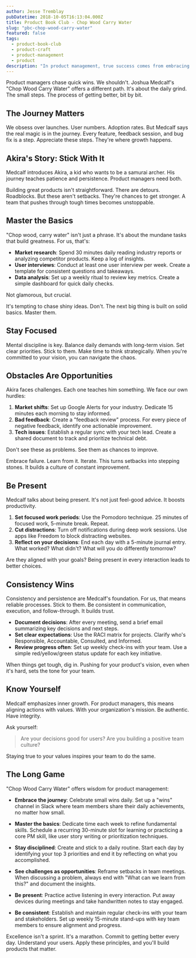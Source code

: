 ```yaml
---
author: Jesse Tremblay
pubDatetime: 2018-10-05T16:13:04.000Z
title: Product Book Club - Chop Wood Carry Water
slug: "pbc-chop-wood-carry-water"
featured: false
tags:
  - product-book-club
  - product-craft
  - product-management
  - product
description: "In product management, true success comes from embracing the journey, mastering basics, maintaining focus, and viewing challenges as growth opportunities. Inspired by Chop Wood Carry Water, this approach fosters resilience, authenticity, and long-term excellence."
---
```


Product managers chase quick wins. We shouldn't. Joshua Medcalf's "Chop Wood Carry Water" offers a different path. It's about the daily grind. The small steps. The process of getting better, bit by bit.

## The Journey Matters

We obsess over launches. User numbers. Adoption rates. But Medcalf says the real magic is in the journey. Every feature, feedback session, and bug fix is a step. Appreciate these steps. They're where growth happens.

## Akira's Story: Stick With It

Medcalf introduces Akira, a kid who wants to be a samurai archer. His journey teaches patience and persistence. Product managers need both.

Building great products isn't straightforward. There are detours. Roadblocks. But these aren't setbacks. They're chances to get stronger. A team that pushes through tough times becomes unstoppable.

## Master the Basics

"Chop wood, carry water" isn't just a phrase. It's about the mundane tasks that build greatness. For us, that's:

- **Market research**: Spend 30 minutes daily reading industry reports or analyzing competitor products. Keep a log of insights.
- **User interviews**: Conduct at least one user interview per week. Create a template for consistent questions and takeaways.
- **Data analysis**: Set up a weekly ritual to review key metrics. Create a simple dashboard for quick daily checks.

Not glamorous, but crucial.

It's tempting to chase shiny ideas. Don't. The next big thing is built on solid basics. Master them.

## Stay Focused

Mental discipline is key. Balance daily demands with long-term vision. Set clear priorities. Stick to them. Make time to think strategically. When you're committed to your vision, you can navigate the chaos.

## Obstacles Are Opportunities

Akira faces challenges. Each one teaches him something. We face our own hurdles:

1. **Market shifts**: Set up Google Alerts for your industry. Dedicate 15 minutes each morning to stay informed.
2. **Bad feedback**: Create a "feedback review" process. For every piece of negative feedback, identify one actionable improvement.
3. **Tech issues**: Establish a regular sync with your tech lead. Create a shared document to track and prioritize technical debt.

Don't see these as problems. See them as chances to improve.

Embrace failure. Learn from it. Iterate. This turns setbacks into stepping stones. It builds a culture of constant improvement.

## Be Present

Medcalf talks about being present. It's not just feel-good advice. It boosts productivity.

1. **Set focused work periods**: Use the Pomodoro technique. 25 minutes of focused work, 5-minute break. Repeat.
2. **Cut distractions**: Turn off notifications during deep work sessions. Use apps like Freedom to block distracting websites.
3. **Reflect on your decisions**: End each day with a 5-minute journal entry. What worked? What didn't? What will you do differently tomorrow?

Are they aligned with your goals? Being present in every interaction leads to better choices.

## Consistency Wins

Consistency and persistence are Medcalf's foundation. For us, that means reliable processes. Stick to them. Be consistent in communication, execution, and follow-through. It builds trust.

- **Document decisions**: After every meeting, send a brief email summarizing key decisions and next steps.
- **Set clear expectations**: Use the RACI matrix for projects. Clarify who's Responsible, Accountable, Consulted, and Informed.
- **Review progress often**: Set up weekly check-ins with your team. Use a simple red/yellow/green status update for each key initiative.

When things get tough, dig in. Pushing for your product's vision, even when it's hard, sets the tone for your team.

## Know Yourself

Medcalf emphasizes inner growth. For product managers, this means aligning actions with values. With your organization's mission. Be authentic. Have integrity.

Ask yourself:

> Are your decisions good for users? Are you building a positive team culture?

Staying true to your values inspires your team to do the same.

## The Long Game

"Chop Wood Carry Water" offers wisdom for product management:

- **Embrace the journey**: Celebrate small wins daily. Set up a "wins" channel in Slack where team members share their daily achievements, no matter how small.

- **Master the basics**: Dedicate time each week to refine fundamental skills. Schedule a recurring 30-minute slot for learning or practicing a core PM skill, like user story writing or prioritization techniques.

- **Stay disciplined**: Create and stick to a daily routine. Start each day by identifying your top 3 priorities and end it by reflecting on what you accomplished.

- **See challenges as opportunities**: Reframe setbacks in team meetings. When discussing a problem, always end with "What can we learn from this?" and document the insights.

- **Be present**: Practice active listening in every interaction. Put away devices during meetings and take handwritten notes to stay engaged.

- **Be consistent**: Establish and maintain regular check-ins with your team and stakeholders. Set up weekly 15-minute stand-ups with key team members to ensure alignment and progress.

Excellence isn't a sprint. It's a marathon. Commit to getting better every day. Understand your users. Apply these principles, and you'll build products that matter.
